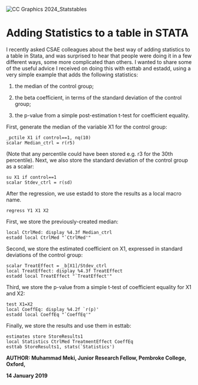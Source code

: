 
![CC Graphics 2024_Statstables](https://github.com/csae-coders-corner/Adding-Statistics-to-a-Table-in-STATA/assets/148211163/1a5f598c-64ce-45fd-b358-db7d08cc9071)

# Adding Statistics to a table in STATA

I recently asked CSAE colleagues about the best way of adding statistics to a table in Stata, and was surprised to hear that people were doing it in a few different ways, some more complicated than others. I wanted to share some of the useful advice I received on doing this with esttab and estadd, using a very simple example that adds the following statistics:

1. the median of the control group; 

2. the beta coefficient, in terms of the standard deviation of the control group;

3. the p-value from a simple post-estimation t-test for coefficient equality. 


First, generate the median of the variable X1 for the control group:

```
_pctile X1 if control==1, nq(10)
scalar Median_ctrl = r(r5)
```

(Note that any percentile could have been stored e.g. r3 for the 30th percentile). Next, we also store the standard deviation of the control group as a scalar:

```
su X1 if control==1
scalar Stdev_ctrl = r(sd)
```

After the regression, we use estadd to store the results as a local macro name. 

`regress Y1 X1 X2`

First, we store the previously-created median:

```
local CtrlMed: display %4.3f Median_ctrl
estadd local CtrlMed "`CtrlMed'"
```

Second, we store the estimated coefficient on X1, expressed in standard deviations of the control group:

```
scalar TreatEffect = _b[X1]/Stdev_ctrl
local TreatEffect: display %4.3f TreatEffect
estadd local TreatEffect "`TreatEffect'"
```

Third, we store the p-value from a simple t-test of coefficient equality for X1 and X2:

```
test X1=X2
local CoeffEq: display %4.2f `r(p)'
estadd local CoeffEq "`CoeffEq'"
```

Finally, we store the results and use them in esttab:

```
estimates store StoreResults1
local Statistics CtrlMed TreatmentEffect CoeffEq
esttab StoreResults1, stats(`Statistics')
```


**AUTHOR: Muhammad Meki, Junior Research Fellow, Pembroke College, Oxford,**

**14 January 2019**
